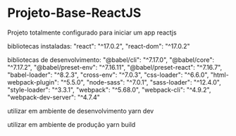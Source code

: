 # Projeto-Base-ReactJS
Projeto totalmente configurado para iniciar um app reactjs

bibliotecas instaladas:
"react": "^17.0.2",
"react-dom": "^17.0.2"

bibliotecas de desenvolvimento:
"@babel/cli": "^7.17.0",
"@babel/core": "^7.17.2",
"@babel/preset-env": "^7.16.11",
"@babel/preset-react": "^7.16.7",
"babel-loader": "^8.2.3",
"cross-env": "^7.0.3",
"css-loader": "^6.6.0",
"html-webpack-plugin": "^5.5.0",
"node-sass": "^7.0.1",
"sass-loader": "^12.4.0",
"style-loader": "^3.3.1",
"webpack": "^5.68.0",
"webpack-cli": "^4.9.2",
"webpack-dev-server": "^4.7.4"

utilizar em ambiente de desenvolvimento
yarn dev

utilizar em ambiente de produção
yarn build
